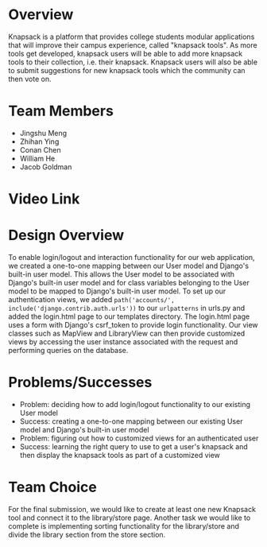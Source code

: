 # Overview
Knapsack is a platform that provides college students modular applications
that will improve their campus experience, called "knapsack tools". As more
tools get developed, knapsack users will be able to add more knapsack tools
to their collection, i.e. their knapsack. Knapsack users will also be able
to submit suggestions for new knapsack tools which the community can then
vote on.

# Team Members
* Jingshu Meng
* Zhihan Ying
* Conan Chen
* William He
* Jacob Goldman

# Video Link

# Design Overview
To enable login/logout and interaction functionality for our web
application, we created a one-to-one mapping between our User model and
Django's built-in user model. This allows the User model to be associated
with Django's built-in user model and for class variables belonging to the
User model to be mapped to Django's built-in user model.  To set up our
authentication views, we added `path('accounts/',
include('django.contrib.auth.urls'))` to our `urlpatterns` in urls.py and
added the login.html page to our templates directory. The login.html page
uses a form with Django's csrf\_token to provide login functionality. Our
view classes such as MapView and LibraryView can then provide customized
views by accessing the user instance associated with the request and
performing queries on the database.

# Problems/Successes
* Problem: deciding how to add login/logout functionality to our existing
User model
* Success: creating a one-to-one mapping between our existing User model
 and Django's built-in user model
* Problem: figuring out how to customized views for an authenticated user
* Success: learning the right query to use to get a user's knapsack and
 then display the knapsack tools as part of a customized view

# Team Choice
For the final submission, we would like to create at least one new Knapsack
tool and connect it to the library/store page. Another task we would like
to complete is implementing sorting functionality for the library/store and
divide the library section from the store section.
